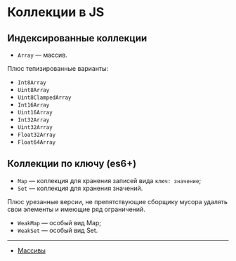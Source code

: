 # Коллекции в JS

## Индексированные коллекции

* `Array` — массив.

Плюс тепизированные варианты:

* `Int8Array`
* `Uint8Array`
* `Uint8ClampedArray`
* `Int16Array`
* `Uint16Array`
* `Int32Array`
* `Uint32Array`
* `Float32Array`
* `Float64Array`

## Коллекции по ключу (es6+)

* `Map` — коллекция для хранения записей вида `ключ: значение`;
* `Set` — коллекция для хранения значений.

Плюс урезанные версии, не препятствующие сборщику мусора удалять свои элементы и имеющие ряд ограничений.

* `WeakMap` — особый вид Map;
* `WeakSet` — особый вид Set.

***

* [Массивы](array.md)
